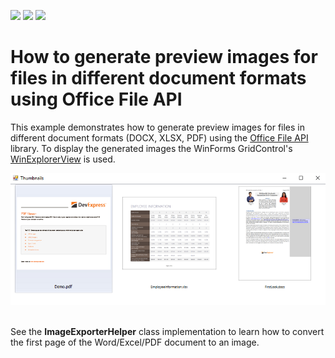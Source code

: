<!-- default badges list -->
![](https://img.shields.io/endpoint?url=https://codecentral.devexpress.com/api/v1/VersionRange/143175290/18.1.3%2B)
[![](https://img.shields.io/badge/Open_in_DevExpress_Support_Center-FF7200?style=flat-square&logo=DevExpress&logoColor=white)](https://supportcenter.devexpress.com/ticket/details/T830551)
[![](https://img.shields.io/badge/📖_How_to_use_DevExpress_Examples-e9f6fc?style=flat-square)](https://docs.devexpress.com/GeneralInformation/403183)
<!-- default badges end -->
# How to generate preview images for files in different document formats using Office File API

This example demonstrates how to generate preview images for files in different document formats (DOCX, XLSX, PDF) using the [Office File API](https://documentation.devexpress.com/OfficeFileAPI/14911/Office-File-API) library. To display the generated images the WinForms GridControl's [WinExplorerView](https://documentation.devexpress.com/WindowsForms/114759/Controls-and-Libraries/Data-Grid/Views/WinExplorer-View) is used.

![](https://github.com/DevExpress-Examples/How-to-generate-preview-images-for-files-in-different-document-formats-using-Office-File-API/blob/18.1.3+/Images/Thumbnails.png)

<br/>See the **ImageExporterHelper** class implementation to learn how to convert the first page of the Word/Excel/PDF document to an image.
